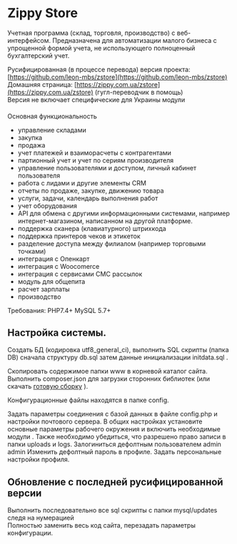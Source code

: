 Zippy Store
========
Учетная программа (склад, торговля, производство) с веб-интерфейсом.
Предназначена для автоматизации малого бизнеса с упрощенной формой учета, не использующего
полноценный бухгалтерский учет.
   
Русифицированная (в  процессе перевода)   версия проекта: [https://github.com/leon-mbs/zstore](https://github.com/leon-mbs/zstore)  
Домашняя страница: [https://zippy.com.ua/zstore](https://zippy.com.ua/zstore) (гугл-переводчик в  помощь)    
Версия  не включает  специфические для Украины  модули  

####
Основная функциональность
 
* управление складами
* закупка
* продажа
* учет платежей и взаиморасчеты с контрагентами
* партионный учет и учет по сериям производителя
* управление пользователями и доступом, личный кабинет пользователя
* работа с лидами и другие элементы CRM
* отчеты по продаже, закупке, движению товара
* услуги, задачи, календарь выполнения работ
* учет оборудования
* API для обмена с другими информационными системами, например интернет-магазином, написанном на другой платформе.
* поддержка сканера (клавиатурного) штрихкода 
* поддержка принтеров чеков и этикеток 
* разделение доступа между филиалом (например торговыми точками)
* интеграция с Опенкарт
* интеграция с Woocomerce
* интеграция с сервисами СМС рассылок
* модуль для общепита
* расчет зарплаты
* производство


Требования: PHP7.4+ MySQL 5.7+  


Настройка системы.
--------------------

   Создать БД (кодировка utf8_general_ci), выполнить SQL скрипты (папка DB) сначала структуру db.sql затем данные инициализации initdata.sql .
  
   Скопировать содержимое папки www в корневой каталог сайта.
   Выполнить composer.json для загрузки сторонних библиотек (или скачать [готовую сборку](https://zippy.com.ua/download/fullzstore_ru.zip)  ).

  
   Конфигурационные файлы находятся в папке config.

   Задать параметры соединения с базой данных в файле config.php и  настройки почтового сервера.
   В общих настройках установите основные параметры рабочего окружения и включить необходимые модули .
   Также необходимо убедиться, что разрешено право записи в папки uploads и logs.
   Залогиниться дефолтным пользователем admin admin
   Изменить дефолтный пароль в профиле. 
   Задать персональные настройки профиля.

   
     
   Обновление с  последней русифицированной версии  
   -----
   
   Выполнить  последовательно все  sql  скрипты  с  папки  mysql/updates следя на нумерацией  
   Полностью  заменить  весь  код  сайта, перезадать параметры  конфигурации.     
